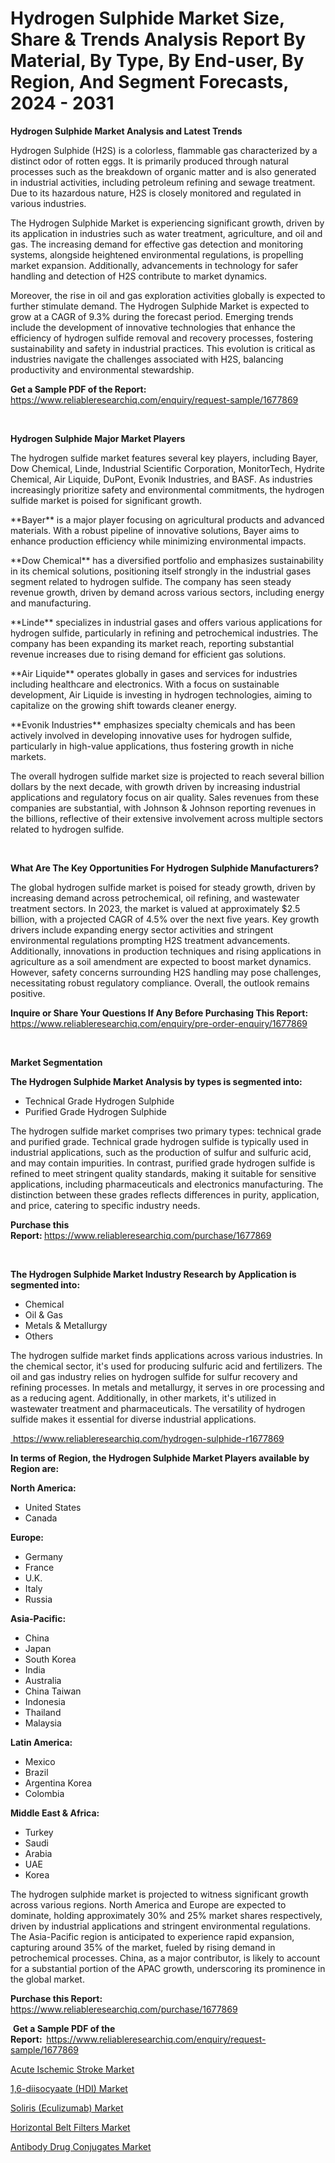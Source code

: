 <p><h1>Hydrogen Sulphide Market Size, Share & Trends Analysis Report By Material, By Type, By End-user, By Region, And Segment Forecasts, 2024 - 2031</h1></p><p><strong>Hydrogen Sulphide Market Analysis and Latest Trends</strong></p>
<p><p>Hydrogen Sulphide (H2S) is a colorless, flammable gas characterized by a distinct odor of rotten eggs. It is primarily produced through natural processes such as the breakdown of organic matter and is also generated in industrial activities, including petroleum refining and sewage treatment. Due to its hazardous nature, H2S is closely monitored and regulated in various industries.</p><p>The Hydrogen Sulphide Market is experiencing significant growth, driven by its application in industries such as water treatment, agriculture, and oil and gas. The increasing demand for effective gas detection and monitoring systems, alongside heightened environmental regulations, is propelling market expansion. Additionally, advancements in technology for safer handling and detection of H2S contribute to market dynamics.</p><p>Moreover, the rise in oil and gas exploration activities globally is expected to further stimulate demand. The Hydrogen Sulphide Market is expected to grow at a CAGR of 9.3% during the forecast period. Emerging trends include the development of innovative technologies that enhance the efficiency of hydrogen sulfide removal and recovery processes, fostering sustainability and safety in industrial practices. This evolution is critical as industries navigate the challenges associated with H2S, balancing productivity and environmental stewardship.</p></p>
<p><strong>Get a Sample PDF of the Report:&nbsp;</strong> <a href="https://www.reliableresearchiq.com/enquiry/request-sample/1677869?utm_campaign=1106&utm_medium=2&utm_source=Github&utm_content=ia&utm_term=14102024&utm_id=hydrogen-sulphide">https://www.reliableresearchiq.com/enquiry/request-sample/1677869</a></p>
<p>&nbsp;</p>
<p><strong>Hydrogen Sulphide Major Market Players</strong></p>
<p><p>The hydrogen sulfide market features several key players, including Bayer, Dow Chemical, Linde, Industrial Scientific Corporation, MonitorTech, Hydrite Chemical, Air Liquide, DuPont, Evonik Industries, and BASF. As industries increasingly prioritize safety and environmental commitments, the hydrogen sulfide market is poised for significant growth.</p><p>**Bayer** is a major player focusing on agricultural products and advanced materials. With a robust pipeline of innovative solutions, Bayer aims to enhance production efficiency while minimizing environmental impacts. </p><p>**Dow Chemical** has a diversified portfolio and emphasizes sustainability in its chemical solutions, positioning itself strongly in the industrial gases segment related to hydrogen sulfide. The company has seen steady revenue growth, driven by demand across various sectors, including energy and manufacturing.</p><p>**Linde** specializes in industrial gases and offers various applications for hydrogen sulfide, particularly in refining and petrochemical industries. The company has been expanding its market reach, reporting substantial revenue increases due to rising demand for efficient gas solutions.</p><p>**Air Liquide** operates globally in gases and services for industries including healthcare and electronics. With a focus on sustainable development, Air Liquide is investing in hydrogen technologies, aiming to capitalize on the growing shift towards cleaner energy.</p><p>**Evonik Industries** emphasizes specialty chemicals and has been actively involved in developing innovative uses for hydrogen sulfide, particularly in high-value applications, thus fostering growth in niche markets.</p><p>The overall hydrogen sulfide market size is projected to reach several billion dollars by the next decade, with growth driven by increasing industrial applications and regulatory focus on air quality. Sales revenues from these companies are substantial, with Johnson & Johnson reporting revenues in the billions, reflective of their extensive involvement across multiple sectors related to hydrogen sulfide.</p></p>
<p>&nbsp;</p>
<p><strong>What Are The Key Opportunities For Hydrogen Sulphide Manufacturers?</strong></p>
<p><p>The global hydrogen sulfide market is poised for steady growth, driven by increasing demand across petrochemical, oil refining, and wastewater treatment sectors. In 2023, the market is valued at approximately $2.5 billion, with a projected CAGR of 4.5% over the next five years. Key growth drivers include expanding energy sector activities and stringent environmental regulations prompting H2S treatment advancements. Additionally, innovations in production techniques and rising applications in agriculture as a soil amendment are expected to boost market dynamics. However, safety concerns surrounding H2S handling may pose challenges, necessitating robust regulatory compliance. Overall, the outlook remains positive.</p></p>
<p><strong>Inquire or Share Your Questions If Any Before Purchasing This Report:</strong> <a href="https://www.reliableresearchiq.com/enquiry/pre-order-enquiry/1677869?utm_campaign=1106&utm_medium=2&utm_source=Github&utm_content=ia&utm_term=14102024&utm_id=hydrogen-sulphide">https://www.reliableresearchiq.com/enquiry/pre-order-enquiry/1677869</a></p>
<p>&nbsp;</p>
<p><strong>Market Segmentation</strong></p>
<p><strong>The Hydrogen Sulphide Market Analysis by types is segmented into:</strong></p>
<p><ul><li>Technical Grade Hydrogen Sulphide</li><li>Purified Grade Hydrogen Sulphide</li></ul></p>
<p><p>The hydrogen sulfide market comprises two primary types: technical grade and purified grade. Technical grade hydrogen sulfide is typically used in industrial applications, such as the production of sulfur and sulfuric acid, and may contain impurities. In contrast, purified grade hydrogen sulfide is refined to meet stringent quality standards, making it suitable for sensitive applications, including pharmaceuticals and electronics manufacturing. The distinction between these grades reflects differences in purity, application, and price, catering to specific industry needs.</p></p>
<p><strong>Purchase this Report:&nbsp;</strong><a href="https://www.reliableresearchiq.com/purchase/1677869?utm_campaign=1106&utm_medium=2&utm_source=Github&utm_content=ia&utm_term=14102024&utm_id=hydrogen-sulphide">https://www.reliableresearchiq.com/purchase/1677869</a></p>
<p>&nbsp;</p>
<p><strong>The Hydrogen Sulphide Market Industry Research by Application is segmented into:</strong></p>
<p><ul><li>Chemical</li><li>Oil & Gas</li><li>Metals & Metallurgy</li><li>Others</li></ul></p>
<p><p>The hydrogen sulfide market finds applications across various industries. In the chemical sector, it's used for producing sulfuric acid and fertilizers. The oil and gas industry relies on hydrogen sulfide for sulfur recovery and refining processes. In metals and metallurgy, it serves in ore processing and as a reducing agent. Additionally, in other markets, it's utilized in wastewater treatment and pharmaceuticals. The versatility of hydrogen sulfide makes it essential for diverse industrial applications.</p></p>
<p><a href="https://www.reliableresearchiq.com/hydrogen-sulphide-r1677869?utm_campaign=1106&utm_medium=2&utm_source=Github&utm_content=ia&utm_term=14102024&utm_id=hydrogen-sulphide">&nbsp;https://www.reliableresearchiq.com/hydrogen-sulphide-r1677869</a></p>
<p><strong>In terms of Region, the Hydrogen Sulphide Market Players available by Region are:</strong></p>
<p>
    <p> <strong> North America: </strong>
        <ul>
            <li>United States</li>
            <li>Canada</li>
        </ul>
        </p> 
    <p> <strong> Europe: </strong>
        <ul>
            <li>Germany</li>
            <li>France</li>
            <li>U.K.</li>
            <li>Italy</li>
            <li>Russia</li>
        </ul>
        </p> 
    <p> <strong> Asia-Pacific: </strong>
        <ul>
            <li>China</li>
            <li>Japan</li>
            <li>South Korea</li>
            <li>India</li>
            <li>Australia</li>
            <li>China Taiwan</li>
            <li>Indonesia</li>
            <li>Thailand</li>
            <li>Malaysia</li>
        </ul>
        </p> 
    <p> <strong> Latin America: </strong>
        <ul>
            <li>Mexico</li>
            <li>Brazil</li>
            <li>Argentina Korea</li>
            <li>Colombia</li>
        </ul>
        </p> 
    <p> <strong> Middle East & Africa: </strong>
        <ul>
            <li>Turkey</li>
            <li>Saudi</li>
            <li>Arabia</li>
            <li>UAE</li>
            <li>Korea</li>
        </ul>
    </p>
    </p>
<p><p>The hydrogen sulphide market is projected to witness significant growth across various regions. North America and Europe are expected to dominate, holding approximately 30% and 25% market shares respectively, driven by industrial applications and stringent environmental regulations. The Asia-Pacific region is anticipated to experience rapid expansion, capturing around 35% of the market, fueled by rising demand in petrochemical processes. China, as a major contributor, is likely to account for a substantial portion of the APAC growth, underscoring its prominence in the global market.</p></p>
<p><strong>Purchase this Report: </strong><a href="https://www.reliableresearchiq.com/purchase/1677869?utm_campaign=1106&utm_medium=2&utm_source=Github&utm_content=ia&utm_term=14102024&utm_id=hydrogen-sulphide">https://www.reliableresearchiq.com/purchase/1677869</a></p>
<p>&nbsp;<strong>Get a Sample PDF of the Report:&nbsp;&nbsp;</strong><a href="https://www.reliableresearchiq.com/enquiry/request-sample/1677869?utm_campaign=1106&utm_medium=2&utm_source=Github&utm_content=ia&utm_term=14102024&utm_id=hydrogen-sulphide">https://www.reliableresearchiq.com/enquiry/request-sample/1677869</a></p>
<p><strong></strong></p>
<p><p><a href="https://github.com/SidorelaGurakuqi596/Market-Research-Report-List-1/blob/main/acute-ischemic-stroke-market.md?utm_campaign=1106&utm_medium=2&utm_source=Github&utm_content=ia&utm_term=14102024&utm_id=hydrogen-sulphide">Acute Ischemic Stroke Market</a></p><p><a href="https://github.com/laurettae0ac/Market-Research-Report-List-1/blob/main/16-diisocyaate-hdi-market.md?utm_campaign=1106&utm_medium=2&utm_source=Github&utm_content=ia&utm_term=14102024&utm_id=hydrogen-sulphide">1,6-diisocyaate (HDI) Market</a></p><p><a href="https://www.linkedin.com/pulse/global-soliris-eculizumab-market-projected-grow-cagr-64-forcasted-liu3e?utm_campaign=1106&utm_medium=2&utm_source=Github&utm_content=ia&utm_term=14102024&utm_id=hydrogen-sulphide">Soliris (Eculizumab) Market</a></p><p><a href="https://www.linkedin.com/pulse/horizontal-belt-filters-market-outlook-current-assessment-atrhf?trk=public_post_embed_feed-article-content&utm_campaign=1106&utm_medium=2&utm_source=Github&utm_content=ia&utm_term=14102024&utm_id=hydrogen-sulphide">Horizontal Belt Filters Market</a></p><p><a href="https://www.linkedin.com/pulse/global-antibody-drug-conjugates-market-trends-forecasts-vspce?utm_campaign=1106&utm_medium=2&utm_source=Github&utm_content=ia&utm_term=14102024&utm_id=hydrogen-sulphide">Antibody Drug Conjugates Market</a></p></p>